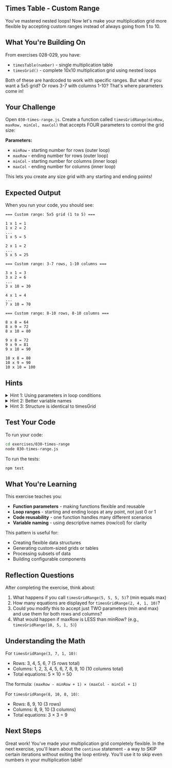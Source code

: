 ## Times Table - Custom Range

You've mastered nested loops! Now let's make your multiplication grid more flexible by accepting custom ranges instead of always going from 1 to 10.

## What You're Building On

From exercises 028-029, you have:
- `timesTable(number)` - single multiplication table
- `timesGrid()` - complete 10x10 multiplication grid using nested loops

Both of these are hardcoded to work with specific ranges. But what if you want a 5x5 grid? Or rows 3-7 with columns 1-10? That's where parameters come in!

## Your Challenge

Open `030-times-range.js`. Create a function called `timesGridRange(minRow, maxRow, minCol, maxCol)` that accepts FOUR parameters to control the grid size:

**Parameters:**
- `minRow` - starting number for rows (outer loop)
- `maxRow` - ending number for rows (outer loop)
- `minCol` - starting number for columns (inner loop)
- `maxCol` - ending number for columns (inner loop)

This lets you create any size grid with any starting and ending points!

## Expected Output

When you run your code, you should see:

```
=== Custom range: 5x5 grid (1 to 5) ===

1 x 1 = 1
1 x 2 = 2
...
1 x 5 = 5

2 x 1 = 2
...
5 x 5 = 25

=== Custom range: 3-7 rows, 1-10 columns ===

3 x 1 = 3
3 x 2 = 6
...
3 x 10 = 30

4 x 1 = 4
...
7 x 10 = 70

=== Custom range: 8-10 rows, 8-10 columns ===

8 x 8 = 64
8 x 9 = 72
8 x 10 = 80

9 x 8 = 72
9 x 9 = 81
9 x 10 = 90

10 x 8 = 80
10 x 9 = 90
10 x 10 = 100
```

## Hints

<details>
<summary>Hint 1: Using parameters in loop conditions</summary>

Instead of hardcoding `1` and `10`, use the parameters:

```javascript
// Before (hardcoded):
for (let outer = 1; outer <= 10; outer++) {
  for (let inner = 1; inner <= 10; inner++) {
    // ...
  }
}

// After (flexible with parameters):
for (let row = minRow; row <= maxRow; row++) {
  for (let col = minCol; col <= maxCol; col++) {
    // ...
  }
}
```

Now the loops adapt based on what values are passed in!

</details>

<details>
<summary>Hint 2: Better variable names</summary>

Since we're working with rows and columns, using descriptive names helps:

```javascript
export function timesGridRange(minRow, maxRow, minCol, maxCol) {
  for (let row = minRow; row <= maxRow; row++) {
    for (let col = minCol; col <= maxCol; col++) {
      let result = row * col;
      // Display the multiplication
    }
    // Blank line after each row
  }
}
```

Using `row` and `col` instead of `outer` and `inner` makes the code clearer!

</details>

<details>
<summary>Hint 3: Structure is identical to timesGrid</summary>

The structure is EXACTLY the same as `timesGrid()` - you're just using parameters instead of hardcoded values:

```javascript
export function timesGridRange(minRow, maxRow, minCol, maxCol) {
  for (let row = minRow; row <= maxRow; row++) {
    for (let col = minCol; col <= maxCol; col++) {
      let result = row * col;
      console.log(`${row} x ${col} = ${result}`);
    }
    console.log(""); // Blank line between row groups
  }
}
```

That's it! Parameters give you flexibility without changing the logic.

</details>

## Test Your Code

To run your code:
```bash
cd exercises/030-times-range
node 030-times-range.js
```

To run the tests:
```bash
npm test
```

## What You're Learning

This exercise teaches you:
- **Function parameters** - making functions flexible and reusable
- **Loop ranges** - starting and ending loops at any point, not just 0 or 1
- **Code reusability** - one function handles many different scenarios
- **Variable naming** - using descriptive names (row/col) for clarity

This pattern is useful for:
- Creating flexible data structures
- Generating custom-sized grids or tables
- Processing subsets of data
- Building configurable components

## Reflection Questions

After completing the exercise, think about:
1. What happens if you call `timesGridRange(5, 5, 5, 5)`? (min equals max)
2. How many equations are displayed for `timesGridRange(2, 4, 1, 10)`?
3. Could you modify this to accept just TWO parameters (min and max) and use them for both rows and columns?
4. What would happen if maxRow is LESS than minRow? (e.g., `timesGridRange(10, 5, 1, 5)`)

## Understanding the Math

For `timesGridRange(3, 7, 1, 10)`:
- Rows: 3, 4, 5, 6, 7 (5 rows total)
- Columns: 1, 2, 3, 4, 5, 6, 7, 8, 9, 10 (10 columns total)
- Total equations: 5 × 10 = 50

The formula: `(maxRow - minRow + 1) × (maxCol - minCol + 1)`

For `timesGridRange(8, 10, 8, 10)`:
- Rows: 8, 9, 10 (3 rows)
- Columns: 8, 9, 10 (3 columns)
- Total equations: 3 × 3 = 9

## Next Steps

Great work! You've made your multiplication grid completely flexible. In the next exercise, you'll learn about the `continue` statement - a way to SKIP certain iterations without exiting the loop entirely. You'll use it to skip even numbers in your multiplication table!